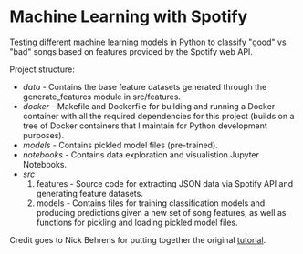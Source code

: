 # Machine Learning with Spotify

Testing different machine learning models in Python to classify "good" vs "bad" songs based on features provided by the Spotify web API.


Project structure:
* _data_ - Contains the base feature datasets generated through the generate_features module in src/features.
* _docker_ - Makefile and Dockerfile for building and running a Docker container with all the required dependencies for this project (builds on a tree of Docker containers that I maintain for Python development purposes).
* _models_ - Contains pickled model files (pre-trained).
* _notebooks_ - Contains data exploration and visualistion Jupyter Notebooks.
* _src_
    1. features - Source code for extracting JSON data via Spotify API and generating feature datasets.
    1. models - Contains files for training classification models and producing predictions given a new set of song features, as well as functions for pickling and loading pickled model files.

Credit goes to Nick Behrens for putting together the original [tutorial].

[tutorial]: https://towardsdatascience.com/making-your-own-discover-weekly-f1ac7546fedb
